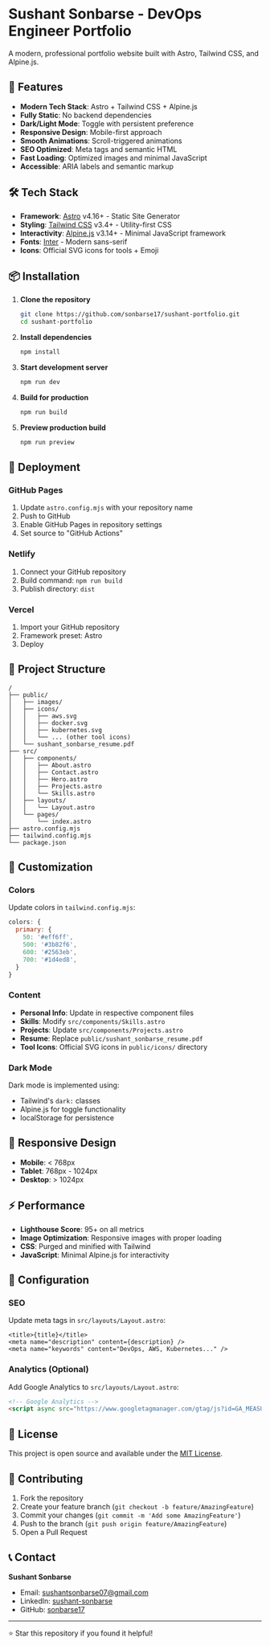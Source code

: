 # Sushant Sonbarse - DevOps Engineer Portfolio

A modern, professional portfolio website built with Astro, Tailwind CSS, and Alpine.js.

## 🚀 Features

- **Modern Tech Stack**: Astro + Tailwind CSS + Alpine.js
- **Fully Static**: No backend dependencies
- **Dark/Light Mode**: Toggle with persistent preference
- **Responsive Design**: Mobile-first approach
- **Smooth Animations**: Scroll-triggered animations
- **SEO Optimized**: Meta tags and semantic HTML
- **Fast Loading**: Optimized images and minimal JavaScript
- **Accessible**: ARIA labels and semantic markup

## 🛠️ Tech Stack

- **Framework**: [Astro](https://astro.build) v4.16+ - Static Site Generator
- **Styling**: [Tailwind CSS](https://tailwindcss.com/) v3.4+ - Utility-first CSS
- **Interactivity**: [Alpine.js](https://alpinejs.dev/) v3.14+ - Minimal JavaScript framework
- **Fonts**: [Inter](https://fonts.google.com/specimen/Inter) - Modern sans-serif
- **Icons**: Official SVG icons for tools + Emoji

## 📦 Installation

1. **Clone the repository**
   ```bash
   git clone https://github.com/sonbarse17/sushant-portfolio.git
   cd sushant-portfolio
   ```

2. **Install dependencies**
   ```bash
   npm install
   ```

3. **Start development server**
   ```bash
   npm run dev
   ```

4. **Build for production**
   ```bash
   npm run build
   ```

5. **Preview production build**
   ```bash
   npm run preview
   ```

## 🚀 Deployment

### GitHub Pages
1. Update `astro.config.mjs` with your repository name
2. Push to GitHub
3. Enable GitHub Pages in repository settings
4. Set source to "GitHub Actions"

### Netlify
1. Connect your GitHub repository
2. Build command: `npm run build`
3. Publish directory: `dist`

### Vercel
1. Import your GitHub repository
2. Framework preset: Astro
3. Deploy

## 📁 Project Structure

```
/
├── public/
│   ├── images/
│   ├── icons/
│   │   ├── aws.svg
│   │   ├── docker.svg
│   │   ├── kubernetes.svg
│   │   └── ... (other tool icons)
│   └── sushant_sonbarse_resume.pdf
├── src/
│   ├── components/
│   │   ├── About.astro
│   │   ├── Contact.astro
│   │   ├── Hero.astro
│   │   ├── Projects.astro
│   │   └── Skills.astro
│   ├── layouts/
│   │   └── Layout.astro
│   └── pages/
│       └── index.astro
├── astro.config.mjs
├── tailwind.config.mjs
└── package.json
```

## 🎨 Customization

### Colors
Update colors in `tailwind.config.mjs`:
```javascript
colors: {
  primary: {
    50: '#eff6ff',
    500: '#3b82f6',
    600: '#2563eb',
    700: '#1d4ed8',
  }
}
```

### Content
- **Personal Info**: Update in respective component files
- **Skills**: Modify `src/components/Skills.astro`
- **Projects**: Update `src/components/Projects.astro`
- **Resume**: Replace `public/sushant_sonbarse_resume.pdf`
- **Tool Icons**: Official SVG icons in `public/icons/` directory

### Dark Mode
Dark mode is implemented using:
- Tailwind's `dark:` classes
- Alpine.js for toggle functionality
- localStorage for persistence

## 📱 Responsive Design

- **Mobile**: < 768px
- **Tablet**: 768px - 1024px  
- **Desktop**: > 1024px

## ⚡ Performance

- **Lighthouse Score**: 95+ on all metrics
- **Image Optimization**: Responsive images with proper loading
- **CSS**: Purged and minified with Tailwind
- **JavaScript**: Minimal Alpine.js for interactivity

## 🔧 Configuration

### SEO
Update meta tags in `src/layouts/Layout.astro`:
```astro
<title>{title}</title>
<meta name="description" content={description} />
<meta name="keywords" content="DevOps, AWS, Kubernetes..." />
```

### Analytics (Optional)
Add Google Analytics to `src/layouts/Layout.astro`:
```html
<!-- Google Analytics -->
<script async src="https://www.googletagmanager.com/gtag/js?id=GA_MEASUREMENT_ID"></script>
```

## 📄 License

This project is open source and available under the [MIT License](LICENSE).

## 🤝 Contributing

1. Fork the repository
2. Create your feature branch (`git checkout -b feature/AmazingFeature`)
3. Commit your changes (`git commit -m 'Add some AmazingFeature'`)
4. Push to the branch (`git push origin feature/AmazingFeature`)
5. Open a Pull Request

## 📞 Contact

**Sushant Sonbarse**
- Email: sushantsonbarse07@gmail.com
- LinkedIn: [sushant-sonbarse](https://www.linkedin.com/in/sushant-sonbarse/)
- GitHub: [sonbarse17](https://github.com/sonbarse17)

---

⭐ Star this repository if you found it helpful!